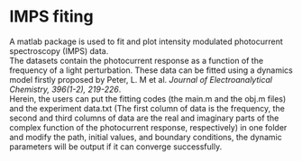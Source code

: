 # IMPS fiting
<p> A matlab package is used to fit and plot intensity modulated photocurrent spectroscopy (IMPS) data.<br>
  The datasets contain the photocurrent response as a function of the frequency of a light perturbation. These data can be fitted using a dynamics model firstly proposed by Peter, L. M et al. <em>Journal of Electroanalytical Chemistry, 396(1-2), 219-226</em>.<br>
Herein, the users can put the fitting codes (the main.m and the obj.m files) and the experiment data.txt (The first column of data is the frequency, the second and third columns of data are the real and imaginary parts of the complex function of the photocurrent response, respectively) in one folder and modify the path, initial values, and boundary conditions, the dynamic parameters will be output if it can converge successfully.

